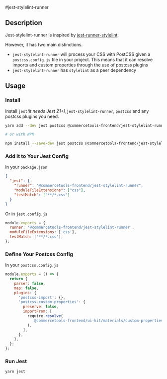 #jest-stylelint-runner

## Description

Jest-stylelint-runner is inspired by [jest-runner-stylelint](https://github.com/keplersj/jest-runner-stylelint).

However, it has two main distinctions.

- `jest-stylelint-runner` will process your CSS with PostCSS given a `postcss.config.js` file in your project. This means that it can resolve imports and custom properties through the use of postcss plugins
- `jest-stylelint-runner` has `stylelint` as a peer dependency

## Usage

### Install

Install `jest`_(it needs Jest 21+)_,`jest-stylelint-runner`, `postcss` and any postcss plugins you need.

```bash
yarn add --dev jest postcss @commercetools-frontend/jest-stylelint-runner

# or with NPM

npm install --save-dev jest postcss @commercetools-frontend/jest-stylelint-runner
```

### Add It to Your Jest Config

In your `package.json`

```json
{
  "jest": {
    "runner": "@commercetools-frontend/jest-stylelint-runner",
    "moduleFileExtensions": ["css"],
    "testMatch": ["**/*.css"]
  }
}
```

Or in `jest.config.js`

```js
module.exports = {
  runner: '@commercetools-frontend/jest-stylelint-runner',
  moduleFileExtensions: ['css'],
  testMatch: ['**/*.css'],
};
```

### Define Your Postcss Config

In your `postcss.config.js`

```js
module.exports = () => {
  return {
    parser: false,
    map: false,
    plugins: {
      'postcss-import': {},
      'postcss-custom-properties': {
        preserve: false,
        importFrom: [
          require.resolve(
            '@commercetools-frontend/ui-kit/materials/custom-properties.css'
          ),
        ],
      },
    },
  };
};
```

### Run Jest

```bash
yarn jest
```
